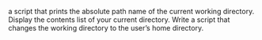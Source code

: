  a script that prints the absolute path name of the current working directory.
Display the contents list of your current directory.
Write a script that changes the working directory to the user’s home directory.
